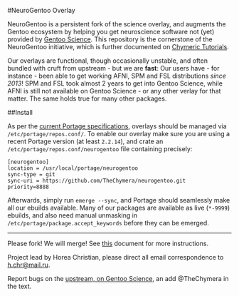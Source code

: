 #NeuroGentoo Overlay

NeuroGentoo is a persistent fork of the science overlay, and augments the Gentoo ecosystem by helping you get neuroscience software not (yet) provided by [Gentoo Science](http://wiki.gentoo.org/wiki/Project:Science/Overlay).
This repository is the cornerstone of the NeuroGentoo initiative, which is further documented on [Chymeric Tutorials](http://chymeric.eu/blog/2013/10/02/neurogentoo/).

Our overlays are functional, though occasionally unstable, and often bundled with cruft from upstream - but we are **fast**:
Our users have - for instance - been able to get working AFNI, SPM and FSL distributions *since 2013*!
SPM and FSL took almost 2 years to get into Gentoo Science, while AFNI is still not available on Gentoo Science - or any other verlay for that matter.
The same holds true for many other packages.

##Install

As per the [current Portage specifications](https://dev.gentoo.org/~zmedico/portage/doc/man/portage.5.html), overlays should be managed via `/etc/portage/repos.conf/`.
To enable our overlay make sure you are using a recent Portage version (at least `2.2.14`), and crate an `/etc/portage/repos.conf/neurogentoo` file containing precisely:

```
[neurogentoo]
location = /usr/local/portage/neurogentoo
sync-type = git
sync-uri = https://github.com/TheChymera/neurogentoo.git
priority=8888
```

Afterwards, simply run `emerge --sync`, and Portage should seamlessly make all our ebuilds available. 
Many of our packages are available as live (`*-9999`) ebuilds, and also need manual unmasking in `/etc/portage/package.accept_keywords` before they can be emerged. 

---
Please fork! We will merge! See [this](https://github.com/gentoo-science/sci/blob/master/CONTRIBUTING.md) document for more instructions.

Project lead by Horea Christian, please direct all email correspondence to h.chr@mail.ru.

Report bugs on the [upstream, on Gentoo Science](https://github.com/gentoo-science/sci/issues), an add @TheChymera in the text.
